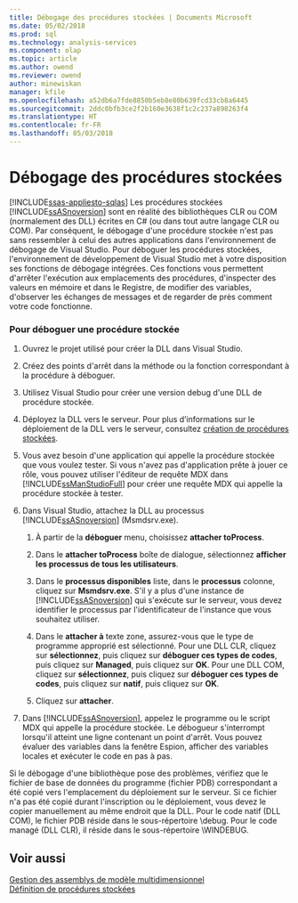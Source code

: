 ```yaml
---
title: Débogage des procédures stockées | Documents Microsoft
ms.date: 05/02/2018
ms.prod: sql
ms.technology: analysis-services
ms.component: olap
ms.topic: article
ms.author: owend
ms.reviewer: owend
author: minewiskan
manager: kfile
ms.openlocfilehash: a52db6a7fde8850b5eb8e80b639fcd33cb8a6445
ms.sourcegitcommit: 2ddc0bfb3ce2f2b160e3638f1c2c237a898263f4
ms.translationtype: HT
ms.contentlocale: fr-FR
ms.lasthandoff: 05/03/2018
---
```

# <a name="debugging-stored-procedures"></a>Débogage des procédures stockées
[!INCLUDE[ssas-appliesto-sqlas](../../includes/ssas-appliesto-sqlas.md)]
  Les procédures stockées [!INCLUDE[ssASnoversion](../../includes/ssasnoversion-md.md)] sont en réalité des bibliothèques CLR ou COM (normalement des DLL) écrites en C# (ou dans tout autre langage CLR ou COM). Par conséquent, le débogage d'une procédure stockée n'est pas sans ressembler à celui des autres applications dans l'environnement de débogage de Visual Studio. Pour déboguer les procédures stockées, l'environnement de développement de Visual Studio met à votre disposition ses fonctions de débogage intégrées. Ces fonctions vous permettent d'arrêter l'exécution aux emplacements des procédures, d'inspecter des valeurs en mémoire et dans le Registre, de modifier des variables, d'observer les échanges de messages et de regarder de près comment votre code fonctionne.  
  
### <a name="to-debug-a-stored-procedure"></a>Pour déboguer une procédure stockée  
  
1.  Ouvrez le projet utilisé pour créer la DLL dans Visual Studio.  
  
2.  Créez des points d'arrêt dans la méthode ou la fonction correspondant à la procédure à déboguer.  
  
3.  Utilisez Visual Studio pour créer une version debug d'une DLL de procédure stockée.  
  
4.  Déployez la DLL vers le serveur. Pour plus d’informations sur le déploiement de la DLL vers le serveur, consultez [création de procédures stockées](../../analysis-services/multidimensional-models-extending-olap-stored-procedures/creating-stored-procedures.md).  
  
5.  Vous avez besoin d'une application qui appelle la procédure stockée que vous voulez tester. Si vous n'avez pas d'application prête à jouer ce rôle, vous pouvez utiliser l'éditeur de requête MDX dans [!INCLUDE[ssManStudioFull](../../includes/ssmanstudiofull-md.md)] pour créer une requête MDX qui appelle la procédure stockée à tester.  
  
6.  Dans Visual Studio, attachez la DLL au processus [!INCLUDE[ssASnoversion](../../includes/ssasnoversion-md.md)] (Msmdsrv.exe).  
  
    1.  À partir de la **déboguer** menu, choisissez **attacher toProcess**.  
  
    2.  Dans le **attacher toProcess** boîte de dialogue, sélectionnez **afficher les processus de tous les utilisateurs**.  
  
    3.  Dans le **processus disponibles** liste, dans le **processus** colonne, cliquez sur **Msmdsrv.exe**. S'il y a plus d'une instance de [!INCLUDE[ssASnoversion](../../includes/ssasnoversion-md.md)] qui s'exécute sur le serveur, vous devez identifier le processus par l'identificateur de l'instance que vous souhaitez utiliser.  
  
    4.  Dans le **attacher à** texte zone, assurez-vous que le type de programme approprié est sélectionné. Pour une DLL CLR, cliquez sur **sélectionnez**, puis cliquez sur **déboguer ces types de codes**, puis cliquez sur **Managed**, puis cliquez sur **OK**. Pour une DLL COM, cliquez sur **sélectionnez**, puis cliquez sur **déboguer ces types de codes**, puis cliquez sur **natif**, puis cliquez sur **OK**.  
  
    5.  Cliquez sur **attacher**.  
  
7.  Dans [!INCLUDE[ssASnoversion](../../includes/ssasnoversion-md.md)], appelez le programme ou le script MDX qui appelle la procédure stockée. Le débogueur s'interrompt lorsqu'il atteint une ligne contenant un point d'arrêt. Vous pouvez évaluer des variables dans la fenêtre Espion, afficher des variables locales et exécuter le code en pas à pas.  
  
 Si le débogage d'une bibliothèque pose des problèmes, vérifiez que le fichier de base de données du programme (fichier PDB) correspondant a été copié vers l'emplacement du déploiement sur le serveur. Si ce fichier n'a pas été copié durant l'inscription ou le déploiement, vous devez le copier manuellement au même endroit que la DLL. Pour le code natif (DLL COM), le fichier PDB réside dans le sous-répertoire \debug. Pour le code managé (DLL CLR), il réside dans le sous-répertoire \WINDEBUG.  
  
## <a name="see-also"></a>Voir aussi  
 [Gestion des assemblys de modèle multidimensionnel](../../analysis-services/multidimensional-models/multidimensional-model-assemblies-management.md)   
 [Définition de procédures stockées](../../analysis-services/multidimensional-models-extending-olap-stored-procedures/defining-stored-procedures.md)  
  
  
